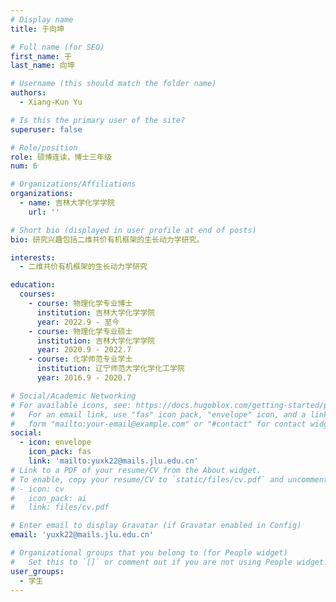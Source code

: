 ```yaml
---
# Display name
title: 于向坤

# Full name (for SEO)
first_name: 于
last_name: 向坤

# Username (this should match the folder name)
authors:
  - Xiang-Kun Yu

# Is this the primary user of the site?
superuser: false

# Role/position
role: 硕博连读，博士三年级
num: 6

# Organizations/Affiliations
organizations:
  - name: 吉林大学化学学院
    url: ''

# Short bio (displayed in user profile at end of posts)
bio: 研究兴趣包括二维共价有机框架的生长动力学研究。

interests:
  - 二维共价有机框架的生长动力学研究

education:
  courses:
    - course: 物理化学专业博士
      institution: 吉林大学化学学院
      year: 2022.9 - 至今
    - course: 物理化学专业硕士
      institution: 吉林大学化学学院
      year: 2020.9 - 2022.7
    - course: 化学师范专业学士
      institution: 辽宁师范大学化学化工学院
      year: 2016.9 - 2020.7

# Social/Academic Networking
# For available icons, see: https://docs.hugoblox.com/getting-started/page-builder/#icons
#   For an email link, use "fas" icon pack, "envelope" icon, and a link in the
#   form "mailto:your-email@example.com" or "#contact" for contact widget.
social:
  - icon: envelope
    icon_pack: fas
    link: 'mailto:yuxk22@mails.jlu.edu.cn'
# Link to a PDF of your resume/CV from the About widget.
# To enable, copy your resume/CV to `static/files/cv.pdf` and uncomment the lines below.
# - icon: cv
#   icon_pack: ai
#   link: files/cv.pdf

# Enter email to display Gravatar (if Gravatar enabled in Config)
email: 'yuxk22@mails.jlu.edu.cn'

# Organizational groups that you belong to (for People widget)
#   Set this to `[]` or comment out if you are not using People widget.
user_groups:
  - 学生
---
```



